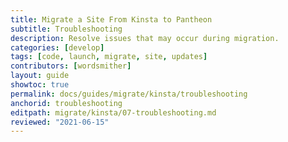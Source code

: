 ```yaml
---
title: Migrate a Site From Kinsta to Pantheon
subtitle: Troubleshooting
description: Resolve issues that may occur during migration.
categories: [develop]
tags: [code, launch, migrate, site, updates]
contributors: [wordsmither]
layout: guide
showtoc: true
permalink: docs/guides/migrate/kinsta/troubleshooting
anchorid: troubleshooting
editpath: migrate/kinsta/07-troubleshooting.md
reviewed: "2021-06-15"
---
```


<Partial file="migrate/troubleshooting-drupal.md" />
<Partial file="migrate/troubleshooting-wordpress.md" />
<Partial file="migrate/troubleshooting.md" />